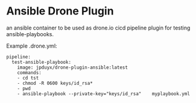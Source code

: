 # Ansible Drone Plugin

an ansible container to be used as drone.io cicd pipeline plugin for testing ansible-playbooks.

Example .drone.yml:

    pipeline:
      test-ansible-playbook:
        image: jpduyx/drone-plugin-ansible:latest
        commands:
        - cd tst
        - chmod -R 0600 keys/id_rsa*
        - pwd
        - ansible-playbook --private-key="keys/id_rsa"    myplaybook.yml 

